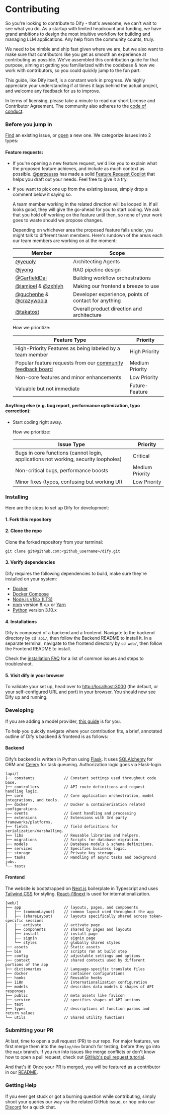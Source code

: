 # Contributing

So you're looking to contribute to Dify - that's awesome, we can't wait to see what you do. As a startup with limited headcount and funding, we have grand ambitions to design the most intuitive workflow for building and managing LLM applications. Any help from the community counts, truly.

We need to be nimble and ship fast given where we are, but we also want to make sure that contributors like you get as smooth an experience at contributing as possible. We've assembled this contribution guide for that purpose, aiming at getting you familiarized with the codebase & how we work with contributors, so you could quickly jump to the fun part.

This guide, like Dify itself, is a constant work in progress. We highly appreciate your understanding if at times it lags behind the actual project, and welcome any feedback for us to improve.

In terms of licensing, please take a minute to read our short License and Contributor Agreement. The community also adheres to the [code of conduct](https://github.com/langgenius/.github/blob/main/CODE\_OF\_CONDUCT.md).

### Before you jump in

[Find](https://github.com/langgenius/dify/issues?q=is:issue+is:closed) an existing issue, or [open](https://github.com/langgenius/dify/issues/new/choose) a new one. We categorize issues into 2 types:

#### Feature requests:

* If you're opening a new feature request, we'd like you to explain what the proposed feature achieves, and include as much context as possible. [@perzeusss](https://github.com/perzeuss) has made a solid [Feature Request Copilot](https://udify.app/chat/MK2kVSnw1gakVwMX) that helps you draft out your needs. Feel free to give it a try.
*   If you want to pick one up from the existing issues, simply drop a comment below it saying so.

    A team member working in the related direction will be looped in. If all looks good, they will give the go-ahead for you to start coding. We ask that you hold off working on the feature until then, so none of your work goes to waste should we propose changes.

    Depending on whichever area the proposed feature falls under, you might talk to different team members. Here's rundown of the areas each our team members are working on at the moment:

    | Member                                                                                  | Scope                                                |
    | --------------------------------------------------------------------------------------- | ---------------------------------------------------- |
    | [@yeuoly](https://github.com/Yeuoly)                                                    | Architecting Agents                                  |
    | [@jyong](https://github.com/JohnJyong)                                                  | RAG pipeline design                                  |
    | [@GarfieldDai](https://github.com/GarfieldDai)                                          | Building workflow orchestrations                     |
    | [@iamjoel](https://github.com/iamjoel) & [@zxhlyh](https://github.com/zxhlyh)           | Making our frontend a breeze to use                  |
    | [@guchenhe](https://github.com/guchenhe) & [@crazywoola](https://github.com/crazywoola) | Developer experience, points of contact for anything |
    | [@takatost](https://github.com/takatost)                                                | Overall product direction and architecture           |

    How we prioritize:

    | Feature Type                                                 | Priority        |
    | ------------------------------------------------------------ | --------------- |
    | High-Priority Features as being labeled by a team member     | High Priority   |
    | Popular feature requests from our [community feedback board](https://github.com/langgenius/dify/discussions/categories/ideas) | Medium Priority |
    | Non-core features and minor enhancements                     | Low Priority    |
    | Valuable but not immediate                                   | Future-Feature  |

#### Anything else (e.g. bug report, performance optimization, typo correction):

*   Start coding right away.

    How we prioritize:

    | Issue Type                                                                          | Priority        |
    | ----------------------------------------------------------------------------------- | --------------- |
    | Bugs in core functions (cannot login, applications not working, security loopholes) | Critical        |
    | Non-critical bugs, performance boosts                                               | Medium Priority |
    | Minor fixes (typos, confusing but working UI)                                       | Low Priority    |

### Installing

Here are the steps to set up Dify for development:

#### 1. Fork this repository

#### 2. Clone the repo

Clone the forked repository from your terminal:

```
git clone git@github.com:<github_username>/dify.git
```

#### 3. Verify dependencies

Dify requires the following dependencies to build, make sure they're installed on your system:

* [Docker](https://www.docker.com/)
* [Docker Compose](https://docs.docker.com/compose/install/)
* [Node.js v18.x (LTS)](http://nodejs.org)
* [npm](https://www.npmjs.com/) version 8.x.x or [Yarn](https://yarnpkg.com/)
* [Python](https://www.python.org/) version 3.10.x

#### 4. Installations

Dify is composed of a backend and a frontend. Navigate to the backend directory by `cd api/`, then follow the Backend README to install it. In a separate terminal, navigate to the frontend directory by `cd web/`, then follow the Frontend README to install.

Check the [installation FAQ](https://docs.dify.ai/getting-started/faq/install-faq) for a list of common issues and steps to troubleshoot.

#### 5. Visit dify in your browser

To validate your set up, head over to [http://localhost:3000](http://localhost:3000) (the default, or your self-configured URL and port) in your browser. You should now see Dify up and running.

### Developing

If you are adding a model provider, [this guide](https://github.com/langgenius/dify/blob/main/api/core/model\_runtime/README.md) is for you.

To help you quickly navigate where your contribution fits, a brief, annotated outline of Dify's backend & frontend is as follows:

#### Backend

Dify’s backend is written in Python using [Flask](https://flask.palletsprojects.com/en/3.0.x/). It uses [SQLAlchemy](https://www.sqlalchemy.org/) for ORM and [Celery](https://docs.celeryq.dev/en/stable/getting-started/introduction.html) for task queueing. Authorization logic goes via Flask-login.

```
[api/]
├── constants             // Constant settings used throughout code base.
├── controllers           // API route definitions and request handling logic.           
├── core                  // Core application orchestration, model integrations, and tools.
├── docker                // Docker & containerization related configurations.
├── events                // Event handling and processing
├── extensions            // Extensions with 3rd party frameworks/platforms.
├── fields                // field definitions for serialization/marshalling.
├── libs                  // Reusable libraries and helpers.
├── migrations            // Scripts for database migration.
├── models                // Database models & schema definitions.
├── services              // Specifies business logic.
├── storage               // Private key storage.      
├── tasks                 // Handling of async tasks and background jobs.
└── tests
```

#### Frontend

The website is bootstrapped on [Next.js](https://nextjs.org/) boilerplate in Typescript and uses [Tailwind CSS](https://tailwindcss.com/) for styling. [React-i18next](https://react.i18next.com/) is used for internationalization.

```
[web/]
├── app                   // layouts, pages, and components
│   ├── (commonLayout)    // common layout used throughout the app
│   ├── (shareLayout)     // layouts specifically shared across token-specific sessions 
│   ├── activate          // activate page
│   ├── components        // shared by pages and layouts
│   ├── install           // install page
│   ├── signin            // signin page
│   └── styles            // globally shared styles
├── assets                // Static assets
├── bin                   // scripts ran at build step
├── config                // adjustable settings and options 
├── context               // shared contexts used by different portions of the app
├── dictionaries          // Language-specific translate files 
├── docker                // container configurations
├── hooks                 // Reusable hooks
├── i18n                  // Internationalization configuration
├── models                // describes data models & shapes of API responses
├── public                // meta assets like favicon
├── service               // specifies shapes of API actions
├── test                  
├── types                 // descriptions of function params and return values
└── utils                 // Shared utility functions
```

### Submitting your PR

At last, time to open a pull request (PR) to our repo. For major features, we first merge them into the `deploy/dev` branch for testing, before they go into the `main` branch. If you run into issues like merge conflicts or don't know how to open a pull request, check out [GitHub's pull request tutorial](https://docs.github.com/en/pull-requests/collaborating-with-pull-requests).

And that's it! Once your PR is merged, you will be featured as a contributor in our [README](https://github.com/langgenius/dify/blob/main/README.md).

### Getting Help

If you ever get stuck or got a burning question while contributing, simply shoot your queries our way via the related GitHub issue, or hop onto our [Discord](https://discord.gg/AhzKf7dNgk) for a quick chat.
